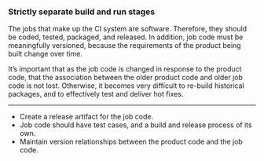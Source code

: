 ### Strictly separate build and run stages

The jobs that make up the CI system are software. Therefore, they should be coded, tested, packaged, and released. 
In addition, job code must be meaningfully versioned, because the requirements of the product being built change 
over time. 

It’s important that as the job code is changed in response to the product code, that the association between the 
older product code and older job code is not lost. 
Otherwise, it becomes very difficult to re-build historical packages, and to effectively test and deliver hot fixes.

---

<ul class="fa-ul">
    <li>
        <i class="fa-li fa fa-2x fa-check-square"></i>
        <span>Create a release artifact for the job code.</span>
    </li>
    <li>
        <i class="fa-li fa fa-2x fa-check-square"></i>
        <span>Job code should have test cases, and a build and release process of its own.</span>
    </li>
    <li>
        <i class="fa-li fa fa-2x fa-check-square"></i>
        <span>Maintain version relationships between the product code and the job code.</span>
    </li>
</ul>
